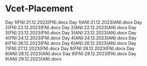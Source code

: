 # Vcet-Placement
Day 1(FN):21.12.2023(FN).docx
Day 1(AN):21.12.2023(AN).docx
Day 2(FN):22.12.2023(FN).docx
Day 2(AN):22.12.2023(AN).docx
Day 3(FN):23.12.2023(FN).docx
Day 3(AN):23.12.2023(AN).docx
Day 4(FN):24.12.2023(FN).docx
Day 4(AN):24.12.2023(AN).docx
Day 6(FN):26.12.2023(FN).docx
Day 6(AN):26.12.2023(AN).docx
Day 7(FN):27.12.2023(FN).docx
Day 8(FN):28.12.2023(FN).docx
Day 8(AN):28.12.2023(AN).docx
Day 9(FN):29.12.2023(FN).docx
Day 9(AN):29.12.2023(AN).docx

